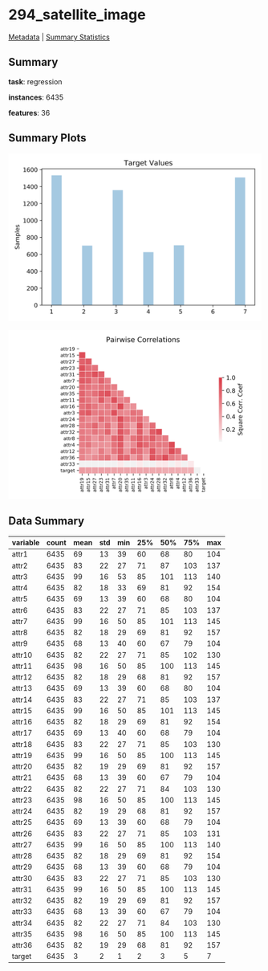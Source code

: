 # 294_satellite_image

[Metadata](metadata.yaml) | [Summary Statistics](summary_stats.csv)

## Summary

**task**: regression

**instances**: 6435

**features**: 36

## Summary Plots

![Labels](label.svg)

![Corr](corr.svg)

## Data Summary

|	variable	|	count	|	mean	|	std	|	min	|	25%	|	50%	|	75%	|	max|
| --- | --- | --- | --- | --- | --- | --- | --- | --- |
|	attr1	|	6435	|	69	|	13	|	39	|	60	|	68	|	80	|	104
|	attr2	|	6435	|	83	|	22	|	27	|	71	|	87	|	103	|	137
|	attr3	|	6435	|	99	|	16	|	53	|	85	|	101	|	113	|	140
|	attr4	|	6435	|	82	|	18	|	33	|	69	|	81	|	92	|	154
|	attr5	|	6435	|	69	|	13	|	39	|	60	|	68	|	80	|	104
|	attr6	|	6435	|	83	|	22	|	27	|	71	|	85	|	103	|	137
|	attr7	|	6435	|	99	|	16	|	50	|	85	|	101	|	113	|	145
|	attr8	|	6435	|	82	|	18	|	29	|	69	|	81	|	92	|	157
|	attr9	|	6435	|	68	|	13	|	40	|	60	|	67	|	79	|	104
|	attr10	|	6435	|	82	|	22	|	27	|	71	|	85	|	102	|	130
|	attr11	|	6435	|	98	|	16	|	50	|	85	|	100	|	113	|	145
|	attr12	|	6435	|	82	|	18	|	29	|	68	|	81	|	92	|	157
|	attr13	|	6435	|	69	|	13	|	39	|	60	|	68	|	80	|	104
|	attr14	|	6435	|	83	|	22	|	27	|	71	|	85	|	103	|	137
|	attr15	|	6435	|	99	|	16	|	50	|	85	|	101	|	113	|	145
|	attr16	|	6435	|	82	|	18	|	29	|	69	|	81	|	92	|	154
|	attr17	|	6435	|	69	|	13	|	40	|	60	|	68	|	79	|	104
|	attr18	|	6435	|	83	|	22	|	27	|	71	|	85	|	103	|	130
|	attr19	|	6435	|	99	|	16	|	50	|	85	|	100	|	113	|	145
|	attr20	|	6435	|	82	|	19	|	29	|	69	|	81	|	92	|	157
|	attr21	|	6435	|	68	|	13	|	39	|	60	|	67	|	79	|	104
|	attr22	|	6435	|	82	|	22	|	27	|	71	|	84	|	103	|	130
|	attr23	|	6435	|	98	|	16	|	50	|	85	|	100	|	113	|	145
|	attr24	|	6435	|	82	|	19	|	29	|	68	|	81	|	92	|	157
|	attr25	|	6435	|	69	|	13	|	39	|	60	|	68	|	79	|	104
|	attr26	|	6435	|	83	|	22	|	27	|	71	|	85	|	103	|	131
|	attr27	|	6435	|	99	|	16	|	50	|	85	|	100	|	113	|	140
|	attr28	|	6435	|	82	|	18	|	29	|	69	|	81	|	92	|	154
|	attr29	|	6435	|	68	|	13	|	39	|	60	|	68	|	79	|	104
|	attr30	|	6435	|	83	|	22	|	27	|	71	|	85	|	103	|	130
|	attr31	|	6435	|	99	|	16	|	50	|	85	|	100	|	113	|	145
|	attr32	|	6435	|	82	|	19	|	29	|	69	|	81	|	92	|	157
|	attr33	|	6435	|	68	|	13	|	39	|	60	|	67	|	79	|	104
|	attr34	|	6435	|	82	|	22	|	27	|	71	|	84	|	103	|	130
|	attr35	|	6435	|	98	|	16	|	50	|	85	|	100	|	113	|	145
|	attr36	|	6435	|	82	|	19	|	29	|	68	|	81	|	92	|	157
|	target	|	6435	|	3	|	2	|	1	|	2	|	3	|	5	|	7

